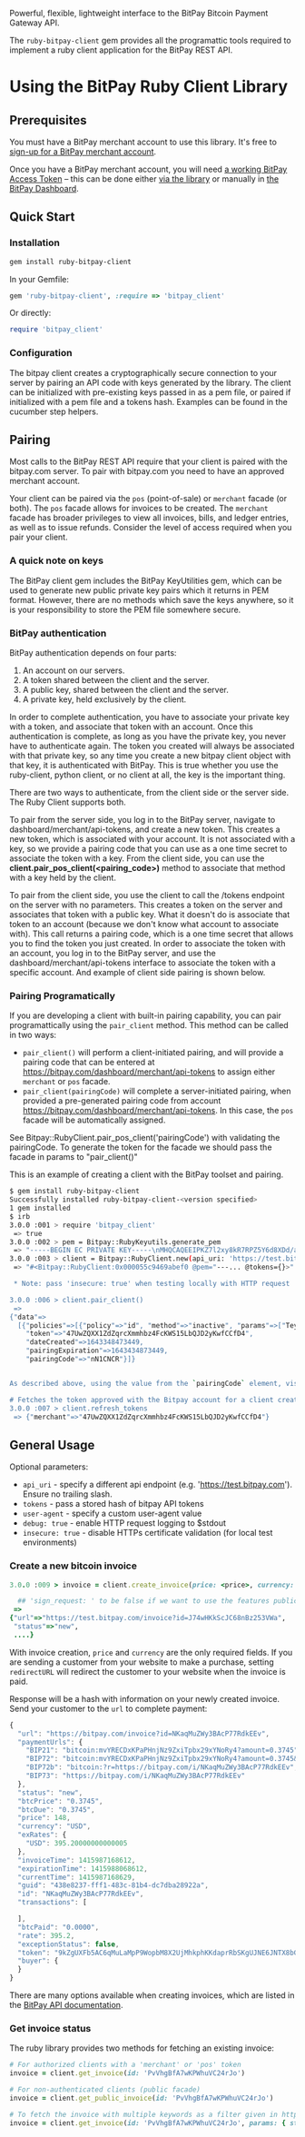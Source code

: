 Powerful, flexible, lightweight interface to the BitPay Bitcoin Payment Gateway API.

The `ruby-bitpay-client` gem provides all the programattic tools required to implement a ruby client application for the BitPay REST API.

# Using the BitPay Ruby Client Library
## Prerequisites
You must have a BitPay merchant account to use this library.  It's free to [sign-up for a BitPay merchant account](https://bitpay.com/start).

Once you have a BitPay merchant account, you will need [a working BitPay Access Token](/api/getting-access.html) – this can be done either [via the library](#pairing) or manually in [the BitPay Dashboard](https://bitpay.com/tokens).

## Quick Start
### Installation
```bash
gem install ruby-bitpay-client
```

In your Gemfile:

```ruby
gem 'ruby-bitpay-client', :require => 'bitpay_client'
```

Or directly:
```ruby
require 'bitpay_client'
```

### Configuration
The bitpay client creates a cryptographically secure connection to your server by pairing an API code with keys generated by the library. The client can be initialized with pre-existing keys passed in as a pem file, or paired if initialized with a pem file and a tokens hash. Examples can be found in the cucumber step helpers.

## Pairing
Most calls to the BitPay REST API require that your client is paired with the bitpay.com server.  To pair with bitpay.com you need to have an approved merchant account.

Your client can be paired via the `pos` (point-of-sale) or `merchant` facade (or both).  The `pos` facade allows for invoices to be created.  The `merchant` facade has broader privileges to view all invoices, bills, and ledger entries, as well as to issue refunds.  Consider the level of access required when you pair your client.

### A quick note on keys

The BitPay client gem includes the BitPay KeyUtilities gem, which can be used to generate new public private key pairs which it returns in PEM format. However, there are no methods which save the keys anywhere, so it is your responsibility to store the PEM file somewhere secure.

### BitPay authentication

BitPay authentication depends on four parts:

1. An account on our servers.
1. A token shared between the client and the server.
1. A public key, shared between the client and the server.
1. A private key, held exclusively by the client.

In order to complete authentication, you have to associate your private key with a token, and associate that token with an account. Once this authentication is complete, as long as you have the private key, you never have to authenticate again. The token you created will always be associated with that private key, so any time you create a new bitpay client object with that key, it is authenticated with BitPay. This is true whether you use the ruby-client, python client, or no client at all, the key is the important thing. 

There are two ways to authenticate, from the client side or the server side. The Ruby Client supports both.

To pair from the server side, you log in to the BitPay server, navigate to dashboard/merchant/api-tokens, and create a new token. This creates a new token, which is associated with your account. It is not associated with a key, so we provide a pairing code that you can use as a one time secret to associate the token with a key. From the client side, you can use the **client.pair_pos_client(<pairing_code>)** method to associate that method with a key held by the client.

To pair from the client side, you use the client to call the /tokens endpoint on the server with no parameters. This creates a token on the server and associates that token with a public key. What it doesn't do is associate that token to an account (because we don't know what account to associate with). This call returns a pairing code, which is a one time secret that allows you to find the token you just created. In order to associate the token with an account, you log in to the BitPay server, and use the dashboard/merchant/api-tokens interface to associate the token with a specific account. And example of client side pairing is shown below.

### Pairing Programatically

If you are developing a client with built-in pairing capability, you can pair programattically using the `pair_client` method.  This method can be called in two ways:

  * `pair_client()` will perform a client-initiated pairing, and will provide a pairing code that can be entered at https://bitpay.com/dashboard/merchant/api-tokens to assign either `merchant` or `pos` facade.
  * `pair_client(pairingCode)` will complete a server-initiated pairing, when provided a pre-generated pairing code from account https://bitpay.com/dashboard/merchant/api-tokens.
  In this case, the `pos` facade will be automatically assigned.

  See Bitpay::RubyClient.pair_pos_client('pairingCode') with validating the pairingCode.
  To generate the token for the facade we should pass the facade in params to "pair_client()"

This is an example of creating a client with the BitPay toolset and pairing.

```bash
$ gem install ruby-bitpay-client
Successfully installed ruby-bitpay-client-<version specified>
1 gem installed
$ irb
3.0.0 :001 > require 'bitpay_client'
 => true
3.0.0 :002 > pem = Bitpay::RubyKeyutils.generate_pem
 => "-----BEGIN EC PRIVATE KEY-----\nMHQCAQEEIPKZ7l2xy8kR7RPZ5Y6d8XDd/aV+EbHFzOieJPJ+FvJ7oAcGBSuBBAAK\noUQDQgAEr+HBUu71w8fsM2A8Wdp4JdB5S1Zh/7HLj0y9U3QibZSyEN9VzRLHBjmn\nWUbLkRtk88fgiApuaN9a5bFIPNmh5g==\n-----END EC PRIVATE KEY-----\n"
3.0.0 :003 > client = Bitpay::RubyClient.new(api_uri: 'https://test.bitpay.com', pem: pem, insecure: true)
 => "#<Bitpay::RubyClient:0x000055c9469abef0 @pem="---... @tokens={}>"

 * Note: pass 'insecure: true' when testing locally with HTTP request

3.0.0 :006 > client.pair_client()
 =>
{"data"=>
  [{"policies"=>[{"policy"=>"id", "method"=>"inactive", "params"=>["TeyFy1z3JgfKE3RVGHLVdnUeasur8MdpeM2"]}],
    "token"=>"47UwZQXX1ZdZqrcXmmhbz4FcKWS15LbQJD2yKwfCCfD4",
    "dateCreated"=>1643348473449,
    "pairingExpiration"=>1643434873449,
    "pairingCode"=>"nN1CNCR"}]}


As described above, using the value from the `pairingCode` element, visit https://test.bitpay.com/api-tokens and search to register for the appropriate facade. That client is now paired. As previously mentioned, you must save the pem string you generated in order to use the client again.

# Fetches the token approved with the Bitpay account for a client created with unique PEM
3.0.0 :007 > client.refresh_tokens
 => {"merchant"=>"47UwZQXX1ZdZqrcXmmhbz4FcKWS15LbQJD2yKwfCCfD4"}
```

## General Usage

Optional parameters:
 * `api_uri` - specify a different api endpoint (e.g. 'https://test.bitpay.com').  Ensure no trailing slash.
 * `tokens` - pass a stored hash of bitpay API tokens
 * `user-agent` - specify a custom user-agent value
 * `debug: true` - enable HTTP request logging to $stdout
 * `insecure: true` - disable HTTPs certificate validation (for local test environments)

### Create a new bitcoin invoice

```ruby
3.0.0 :009 > invoice = client.create_invoice(price: <price>, currency: <currency>, sign_request: false, params: {facade: 'merchant'})

  ## 'sign_request: ' to be false if we want to use the features publicly.
 =>
{"url"=>"https://test.bitpay.com/invoice?id=J74wHKkScJC68nBz253VWa",
 "status"=>"new",
 ....}

```

With invoice creation, `price` and `currency` are the only required fields. If you are sending a customer from your website to make a purchase, setting `redirectURL` will redirect the customer to your website when the invoice is paid.

Response will be a hash with information on your newly created invoice. Send your customer to the `url` to complete payment:

```javascript
{
  "url": "https://bitpay.com/invoice?id=NKaqMuZWy3BAcP77RdkEEv",
  "paymentUrls": {
    "BIP21": "bitcoin:mvYRECDxKPaPHnjNz9ZxiTpbx29xYNoRy4?amount=0.3745",
    "BIP72": "bitcoin:mvYRECDxKPaPHnjNz9ZxiTpbx29xYNoRy4?amount=0.3745&r=https://bitpay.com/i/NKaqMuZWy3BAcP77RdkEEv",
    "BIP72b": "bitcoin:?r=https://bitpay.com/i/NKaqMuZWy3BAcP77RdkEEv",
    "BIP73": "https://bitpay.com/i/NKaqMuZWy3BAcP77RdkEEv"
  },
  "status": "new",
  "btcPrice": "0.3745",
  "btcDue": "0.3745",
  "price": 148,
  "currency": "USD",
  "exRates": {
    "USD": 395.20000000000005
  },
  "invoiceTime": 1415987168612,
  "expirationTime": 1415988068612,
  "currentTime": 1415987168629,
  "guid": "438e8237-fff1-483c-81b4-dc7dba28922a",
  "id": "NKaqMuZWy3BAcP77RdkEEv",
  "transactions": [

  ],
  "btcPaid": "0.0000",
  "rate": 395.2,
  "exceptionStatus": false,
  "token": "9kZgUXFb5AC6qMuLaMpP9WopbM8X2UjMhkphKKdaprRbSKgUJNE6JNTX8bGsmgxKKv",
  "buyer": {
  }
}
```

There are many options available when creating invoices, which are listed in the [BitPay API documentation](https://bitpay.com/bitcoin-payment-gateway-api).

### Get invoice status
The ruby library provides two methods for fetching an existing invoice:

```ruby
# For authorized clients with a 'merchant' or 'pos' token
invoice = client.get_invoice(id: 'PvVhgBfA7wKPWhuVC24rJo')

# For non-authenticated clients (public facade)
invoice = client.get_public_invoice(id: 'PvVhgBfA7wKPWhuVC24rJo')

# To fetch the invoice with multiple keywords as a filter given in https://bitpay.com/api/#rest-api-resources-invoices-retrieve-invoices-filtered-by-query, follow as below to send keyword required
invoice = client.get_invoice(id: 'PvVhgBfA7wKPWhuVC24rJo', params: { status: 'complete', dateStart: '2022-01-28'})
